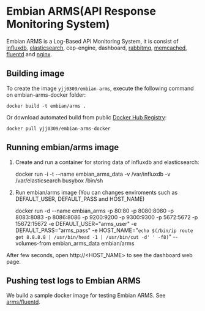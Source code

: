 Embian ARMS(API Response Monitoring System)
=====================
Embian ARMS is a Log-Based API Monitoring System, it is consist of [influxdb](http://influxdb.com/), [elasticsearch](http://www.elasticsearch.org/), cep-engine, dashboard, [rabbitmq](https://www.rabbitmq.com/), [memcached](http://memcached.org/), [fluentd](http://fluentd.org) and [nginx](http://nginx.org/).

Building image
-----

To create the image `yjj0309/embian-arms`, execute the following command on embian-arms-docker folder:

    docker build -t embian/arms .

Or download automated build from public [Docker Hub Registry](https://registry.hub.docker.com/u/yjj0309/embian-arms-docker/):

    docker pull yjj0309/embian-arms-docker


Running embian/arms image
--------------------------
1. Create and run a container for storing data of influxdb and elasticsearch:

    docker run -i -t --name embian_arms_data -v /var/influxdb -v /var/elasticsearch busybox /bin/sh

2. Run embian/arms image
  (You can changes enviroments such as DEFAULT_USER, DEFAULT_PASS and HOST_NAME)

    docker run -d --name embian_arms -p 80:80 -p 8080:8080 -p 8083:8083 -p 8086:8086 -p 9200:9200 -p 9300:9300 -p 5672:5672 -p 15672:15672 -e DEFAULT_USER="arms_user" -e DEFAULT_PASS="arms_pass" -e HOST_NAME="`echo $(/bin/ip route get 8.8.8.8 | /usr/bin/head -1 | /usr/bin/cut -d' ' -f8)`" --volumes-from embian_arms_data embian/arms


After few seconds, open http://<HOST_NAME> to see the dashboard web page.

Pushing test logs to Embian ARMS
--------------------------
We build a sample docker image for testing Embian ARMS.
See [arms/fluentd](https://registry.hub.docker.com/u/yjj0309/arms-fluentd-docker/).
